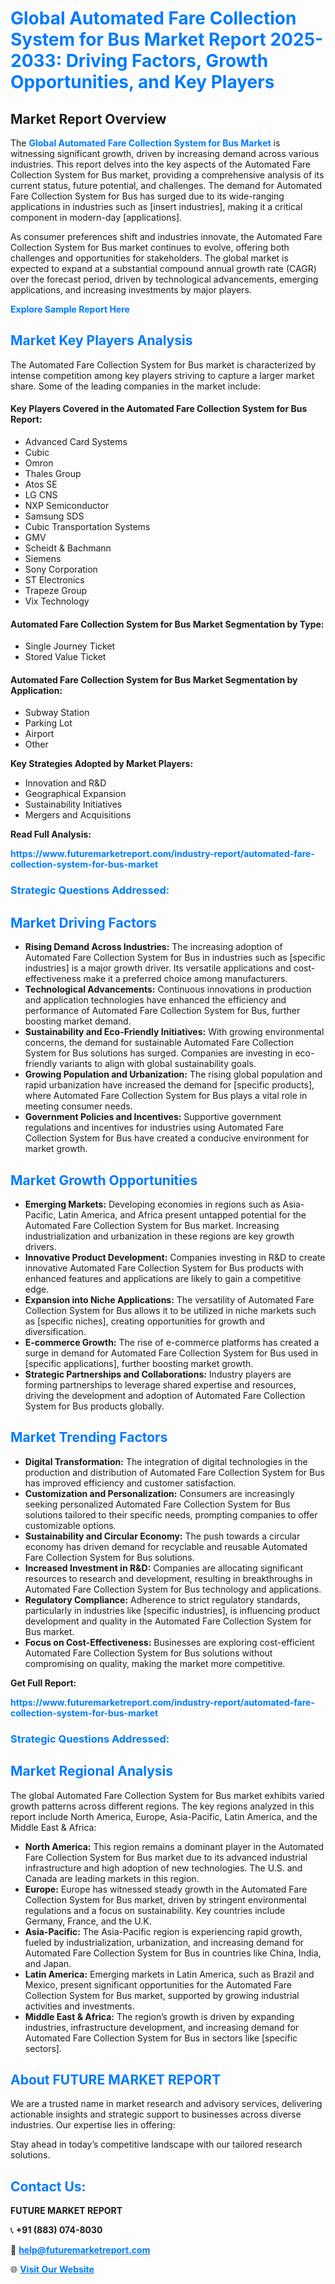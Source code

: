 <h1 style="color: #007BFF;">Global Automated Fare Collection System for Bus Market Report 2025-2033: Driving Factors, Growth Opportunities, and Key Players</h1>

<section id="overview">
<h2>Market Report Overview</h2>
<p>The <a href="https://www.futuremarketreport.com/industry-report/automated-fare-collection-system-for-bus-market" style="color: #007BFF; text-decoration: none;"><strong>Global Automated Fare Collection System for Bus Market</strong></a> is witnessing significant growth, driven by increasing demand across various industries. This report delves into the key aspects of the Automated Fare Collection System for Bus market, providing a comprehensive analysis of its current status, future potential, and challenges. The demand for Automated Fare Collection System for Bus has surged due to its wide-ranging applications in industries such as [insert industries], making it a critical component in modern-day [applications].</p>
<p>As consumer preferences shift and industries innovate, the Automated Fare Collection System for Bus market continues to evolve, offering both challenges and opportunities for stakeholders. The global market is expected to expand at a substantial compound annual growth rate (CAGR) over the forecast period, driven by technological advancements, emerging applications, and increasing investments by major players.</p>
</section>

<section id="overview">
<p><a href="https://www.futuremarketreport.com/request-sample/reportId=92119" style="color: #007BFF; text-decoration: none;"><strong>Explore Sample Report Here</strong></a></p>
</section>

<section id="key-players">
<h2 style="color: #007BFF;">Market Key Players Analysis</h2>
<p>The Automated Fare Collection System for Bus market is characterized by intense competition among key players striving to capture a larger market share. Some of the leading companies in the market include:</p>
<h4>Key Players Covered in the Automated Fare Collection System for Bus Report:</h4>
<ul><li>Advanced Card Systems</li><li>Cubic</li><li>Omron</li><li>Thales Group</li><li>Atos SE</li><li>LG CNS</li><li>NXP Semiconductor</li><li>Samsung SDS</li><li>Cubic Transportation Systems</li><li>GMV</li><li>Scheidt &amp; Bachmann</li><li>Siemens</li><li>Sony Corporation</li><li>ST Electronics</li><li>Trapeze Group</li><li>Vix Technology</li></ul>
<h4>Automated Fare Collection System for Bus Market Segmentation by Type:</h4>
<ul><li>Single Journey Ticket</li><li>Stored Value Ticket</li></ul>

<h4>Automated Fare Collection System for Bus Market Segmentation by Application:</h4>
<ul><li>Subway Station</li><li>Parking Lot</li><li>Airport</li><li>Other</li></ul>
<p><strong>Key Strategies Adopted by Market Players:</strong></p>
<ul>
<li>Innovation and R&D</li>
<li>Geographical Expansion</li>
<li>Sustainability Initiatives</li>
<li>Mergers and Acquisitions</li>
</ul>
</section>

<section>
<p><strong>Read Full Analysis: </strong></p><a href="https://www.futuremarketreport.com/industry-report/automated-fare-collection-system-for-bus-market" style="color: #007BFF; text-decoration: none;"><strong>https://www.futuremarketreport.com/industry-report/automated-fare-collection-system-for-bus-market</strong></a>
<h3 style="color: #007BFF;">Strategic Questions Addressed:</h3>
</section>

<section id="driving-factors">
<h2 style="color: #007BFF;">Market Driving Factors</h2>
<ul>
<li><strong>Rising Demand Across Industries:</strong> The increasing adoption of Automated Fare Collection System for Bus in industries such as [specific industries] is a major growth driver. Its versatile applications and cost-effectiveness make it a preferred choice among manufacturers.</li>
<li><strong>Technological Advancements:</strong> Continuous innovations in production and application technologies have enhanced the efficiency and performance of Automated Fare Collection System for Bus, further boosting market demand.</li>
<li><strong>Sustainability and Eco-Friendly Initiatives:</strong> With growing environmental concerns, the demand for sustainable Automated Fare Collection System for Bus solutions has surged. Companies are investing in eco-friendly variants to align with global sustainability goals.</li>
<li><strong>Growing Population and Urbanization:</strong> The rising global population and rapid urbanization have increased the demand for [specific products], where Automated Fare Collection System for Bus plays a vital role in meeting consumer needs.</li>
<li><strong>Government Policies and Incentives:</strong> Supportive government regulations and incentives for industries using Automated Fare Collection System for Bus have created a conducive environment for market growth.</li>
</ul>
</section>

<section id="growth-opportunities">
<h2 style="color: #007BFF;">Market Growth Opportunities</h2>
<ul>
<li><strong>Emerging Markets:</strong> Developing economies in regions such as Asia-Pacific, Latin America, and Africa present untapped potential for the Automated Fare Collection System for Bus market. Increasing industrialization and urbanization in these regions are key growth drivers.</li>
<li><strong>Innovative Product Development:</strong> Companies investing in R&D to create innovative Automated Fare Collection System for Bus products with enhanced features and applications are likely to gain a competitive edge.</li>
<li><strong>Expansion into Niche Applications:</strong> The versatility of Automated Fare Collection System for Bus allows it to be utilized in niche markets such as [specific niches], creating opportunities for growth and diversification.</li>
<li><strong>E-commerce Growth:</strong> The rise of e-commerce platforms has created a surge in demand for Automated Fare Collection System for Bus used in [specific applications], further boosting market growth.</li>
<li><strong>Strategic Partnerships and Collaborations:</strong> Industry players are forming partnerships to leverage shared expertise and resources, driving the development and adoption of Automated Fare Collection System for Bus products globally.</li>
</ul>
</section>

<section id="trending-factors">
<h2 style="color: #007BFF;">Market Trending Factors</h2>
<ul>
<li><strong>Digital Transformation:</strong> The integration of digital technologies in the production and distribution of Automated Fare Collection System for Bus has improved efficiency and customer satisfaction.</li>
<li><strong>Customization and Personalization:</strong> Consumers are increasingly seeking personalized Automated Fare Collection System for Bus solutions tailored to their specific needs, prompting companies to offer customizable options.</li>
<li><strong>Sustainability and Circular Economy:</strong> The push towards a circular economy has driven demand for recyclable and reusable Automated Fare Collection System for Bus solutions.</li>
<li><strong>Increased Investment in R&D:</strong> Companies are allocating significant resources to research and development, resulting in breakthroughs in Automated Fare Collection System for Bus technology and applications.</li>
<li><strong>Regulatory Compliance:</strong> Adherence to strict regulatory standards, particularly in industries like [specific industries], is influencing product development and quality in the Automated Fare Collection System for Bus market.</li>
<li><strong>Focus on Cost-Effectiveness:</strong> Businesses are exploring cost-efficient Automated Fare Collection System for Bus solutions without compromising on quality, making the market more competitive.</li>
</ul>
</section>

<section>
<p><strong>Get Full Report: </strong></p><a href="https://www.futuremarketreport.com/industry-report/automated-fare-collection-system-for-bus-market" style="color: #007BFF; text-decoration: none;"><strong>https://www.futuremarketreport.com/industry-report/automated-fare-collection-system-for-bus-market</strong></a>
<h3 style="color: #007BFF;">Strategic Questions Addressed:</h3>
</section>


<section id="regional-analysis">
<h2 style="color: #007BFF;">Market Regional Analysis</h2>
<p>The global Automated Fare Collection System for Bus market exhibits varied growth patterns across different regions. The key regions analyzed in this report include North America, Europe, Asia-Pacific, Latin America, and the Middle East & Africa:</p>
<ul>
<li><strong>North America:</strong> This region remains a dominant player in the Automated Fare Collection System for Bus market due to its advanced industrial infrastructure and high adoption of new technologies. The U.S. and Canada are leading markets in this region.</li>
<li><strong>Europe:</strong> Europe has witnessed steady growth in the Automated Fare Collection System for Bus market, driven by stringent environmental regulations and a focus on sustainability. Key countries include Germany, France, and the U.K.</li>
<li><strong>Asia-Pacific:</strong> The Asia-Pacific region is experiencing rapid growth, fueled by industrialization, urbanization, and increasing demand for Automated Fare Collection System for Bus in countries like China, India, and Japan.</li>
<li><strong>Latin America:</strong> Emerging markets in Latin America, such as Brazil and Mexico, present significant opportunities for the Automated Fare Collection System for Bus market, supported by growing industrial activities and investments.</li>
<li><strong>Middle East & Africa:</strong> The region’s growth is driven by expanding industries, infrastructure development, and increasing demand for Automated Fare Collection System for Bus in sectors like [specific sectors].</li>
</ul>
</section>

<footer>
<h2 style="color: #007BFF;">About FUTURE MARKET REPORT</h2>
<p>We are a trusted name in market research and advisory services, delivering actionable insights and strategic support to businesses across diverse industries. Our expertise lies in offering:</p>

<p>Stay ahead in today’s competitive landscape with our tailored research solutions.</p>

<h2 style="color: #007BFF;">Contact Us:</h2>
<p><strong>FUTURE MARKET REPORT</strong></p>
<p>📞 <strong>+91 (883) 074-8030</strong></p>
<p>📧 <strong><a href="mailto:help@futuremarketreport.com" style="color: #007BFF;">help@futuremarketreport.com</a></strong></p>
<p>🌐 <strong><a href="https://www.futuremarketreport.com/" style="color: #007BFF;">Visit Our Website</a></strong></p>
</footer>